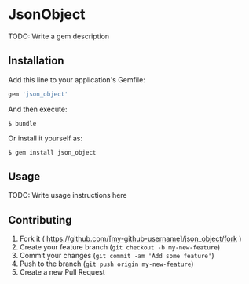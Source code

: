 # JsonObject

TODO: Write a gem description

## Installation

Add this line to your application's Gemfile:

```ruby
gem 'json_object'
```

And then execute:

    $ bundle

Or install it yourself as:

    $ gem install json_object

## Usage

TODO: Write usage instructions here

## Contributing

1. Fork it ( https://github.com/[my-github-username]/json_object/fork )
2. Create your feature branch (`git checkout -b my-new-feature`)
3. Commit your changes (`git commit -am 'Add some feature'`)
4. Push to the branch (`git push origin my-new-feature`)
5. Create a new Pull Request
